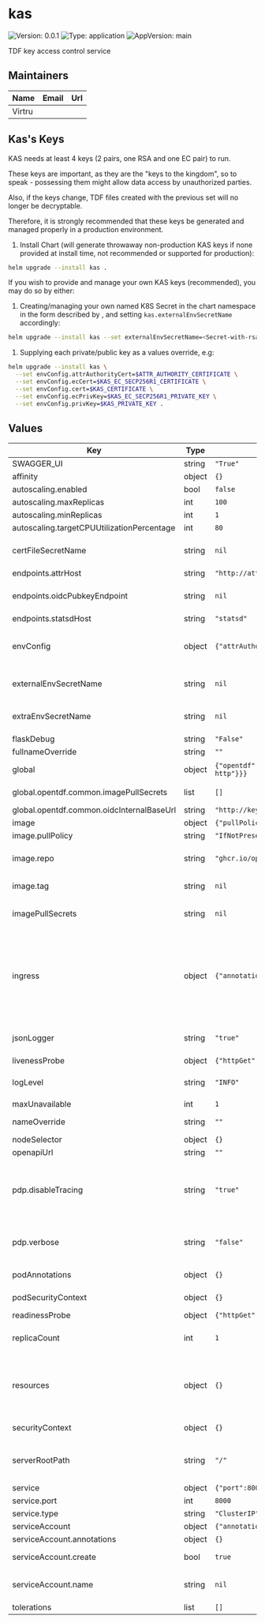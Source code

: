 # kas

![Version: 0.0.1](https://img.shields.io/badge/Version-0.0.1-informational?style=flat-square) ![Type: application](https://img.shields.io/badge/Type-application-informational?style=flat-square) ![AppVersion: main](https://img.shields.io/badge/AppVersion-main-informational?style=flat-square)

TDF key access control service

## Maintainers

| Name | Email | Url |
| ---- | ------ | --- |
| Virtru |  |  |

## Kas's Keys

KAS needs at least 4 keys (2 pairs, one RSA and one EC pair) to run.

These keys are important, as they are the "keys to the kingdom", so to speak - possessing them might allow data access by unauthorized parties.

Also, if the keys change, TDF files created with the previous set will no longer be decryptable.

Therefore, it is strongly recommended that these keys be generated and managed properly in a production environment.

1. Install Chart (will generate throwaway non-production KAS keys if none provided at install time, not recommended or supported for production):

```sh
helm upgrade --install kas .
```

If you wish to provide and manage your own KAS keys (recommended), you may do so by either:

1. Creating/managing your own named K8S Secret in the chart namespace in the form described by [](./templates/secrets.yaml), and setting `kas.externalEnvSecretName` accordingly:
``` sh
helm upgrade --install kas --set externalEnvSecretName=<Secret-with-rsa-and-ec-keypairs> .
```

1. Supplying each private/public key as a values override, e.g:

``` sh
helm upgrade --install kas \
  --set envConfig.attrAuthorityCert=$ATTR_AUTHORITY_CERTIFICATE \
  --set envConfig.ecCert=$KAS_EC_SECP256R1_CERTIFICATE \
  --set envConfig.cert=$KAS_CERTIFICATE \
  --set envConfig.ecPrivKey=$KAS_EC_SECP256R1_PRIVATE_KEY \
  --set envConfig.privKey=$KAS_PRIVATE_KEY .
```

## Values

| Key | Type | Default | Description |
|-----|------|---------|-------------|
| SWAGGER_UI | string | `"True"` | To enable swagger ui |
| affinity | object | `{}` |  |
| autoscaling.enabled | bool | `false` |  |
| autoscaling.maxReplicas | int | `100` |  |
| autoscaling.minReplicas | int | `1` |  |
| autoscaling.targetCPUUtilizationPercentage | int | `80` |  |
| certFileSecretName | string | `nil` | Secret containing an additional ca-cert.pem file for locally signed TLS certs. Used for a private PKI mode, for example. |
| endpoints.attrHost | string | `"http://attributes:4020"` | Internal url of attributes service |
| endpoints.oidcPubkeyEndpoint | string | `nil` | Local override for global.opentdf.common.oidcInternalBaseUrl + path |
| endpoints.statsdHost | string | `"statsd"` | Internal url of statsd |
| envConfig | object | `{"attrAuthorityCert":null,"cert":null,"ecCert":null,"ecPrivKey":null,"privKey":null}` | Environment configuration values for keys and certs used by the key server.  If externalSecretName is defined these are ignored. |
| externalEnvSecretName | string | `nil` | The name of a secret containing required config values (see envConfig below); overrides envConfig |
| extraEnvSecretName | string | `nil` | Secret containing additional env variables in addition to those provided by envConfig or externalSecretName |
| flaskDebug | string | `"False"` | If the debug mode should  be enabled in flask |
| fullnameOverride | string | `""` | The fully qualified appname override |
| global | object | `{"opentdf":{"common":{"imagePullSecrets":[],"oidcInternalBaseUrl":"http://keycloak-http"}}}` | Global values that may be overridden by a parent chart. |
| global.opentdf.common.imagePullSecrets | list | `[]` | JSON passed to the deployment's template.spec.imagePullSecrets |
| global.opentdf.common.oidcInternalBaseUrl | string | `"http://keycloak-http"` | Base internal url of OIDC provider |
| image | object | `{"pullPolicy":"IfNotPresent","repo":"ghcr.io/opentdf/kas","tag":null}` | Container image configuration. |
| image.pullPolicy | string | `"IfNotPresent"` | The container's `imagePullPolicy` |
| image.repo | string | `"ghcr.io/opentdf/kas"` | The image selector, also called the 'image name' in k8s documentation and 'image repository' in docker's guides. |
| image.tag | string | `nil` | Chart.AppVersion will be used for image tag, override here if needed |
| imagePullSecrets | string | `nil` | JSON passed to the deployment's template.spec.imagePullSecrets. Overrides global.opentdf.common.imagePullSecrets |
| ingress | object | `{"annotations":{},"className":null,"enabled":false,"hosts":{},"tls":null}` | Ingress configuration. To configure, set enabled to true and set `hosts` to a map in the form:      [hostname]:       [path]:         pathType:    your-pathtype [default: "ImplementationSpecific"]         serviceName: your-service  [default: service.fullname]         servicePort: service-port  [default: service.port above]  To configure HTTPS mode for mutual TLS,    tls:      certFileSecretName: your-k8s-secret |
| jsonLogger | string | `"true"` | Determinies whether KAS uses the json formatter for logging, if false the dev formatter is used. Default is true |
| livenessProbe | object | `{"httpGet":{"path":"/healthz?probe=liveness","port":"http"}}` | Adds a container livenessProbe, if set. |
| logLevel | string | `"INFO"` | Sets the default loglevel for the application. One of the valid python logging levels: `DEBUG, INFO, WARNING, ERROR, CRITICAL` |
| maxUnavailable | int | `1` | Pod disruption budget |
| nameOverride | string | `""` | Select a specific name for the resource, instead of the default, kas |
| nodeSelector | object | `{}` |  |
| openapiUrl | string | `""` | Set to enable openapi endpoint |
| pdp.disableTracing | string | `"true"` | KAS's internal Access PDP can send OpenTelemetry traces to collectors - if no collectors configured, the traces will get redirected to STDOUT, which is a bit spammy, so turn this off until we do proper OT trace collection everywhere. |
| pdp.verbose | string | `"false"` | Enables verbose mode for the internal PDP (policy decision point) KAS uses. If `yes`, decisions will be logged with much additional detail |
| podAnnotations | object | `{}` | Values for the deployment spec.template.metadata.annotations field |
| podSecurityContext | object | `{}` | Values for deployment's spec.template.spec.securityContext |
| readinessProbe | object | `{"httpGet":{"path":"/healthz?probe=readiness","port":"http"}}` | Adds a container readinessProbe, if set. |
| replicaCount | int | `1` | Sets the default number of pod replicas in the deployment. Ignored if autoscaling.enabled == true |
| resources | object | `{}` | Specify required limits for deploying this service to a pod. We usually recommend not to specify default resources and to leave this as a conscious choice for the user. This also increases chances charts run on environments with little resources, such as Minikube. |
| securityContext | object | `{}` | Values for deployment's spec.template.spec.containers.securityContext |
| serverRootPath | string | `"/"` | Base path for this service. Allows serving multiple REST services from the same origin, e.g. using an ingress with prefix mapping as suggested below. |
| service | object | `{"port":8000,"type":"ClusterIP"}` | Service configuation information. |
| service.port | int | `8000` | Port to assign to the `http` port |
| service.type | string | `"ClusterIP"` | Service `spec.type` |
| serviceAccount | object | `{"annotations":{},"create":true,"name":null}` | A service account to create |
| serviceAccount.annotations | object | `{}` | Annotations to add to the service account |
| serviceAccount.create | bool | `true` | Specifies whether a service account should be created |
| serviceAccount.name | string | `nil` | The name of the service account to use. If not set and create is true, a name is generated using the fullname template |
| tolerations | list | `[]` |  |